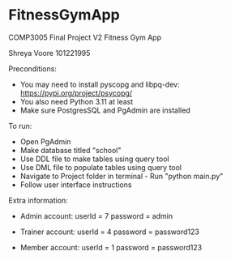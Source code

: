 # FitnessGymApp
COMP3005 Final Project V2
Fitness Gym App

Shreya Voore
101221995

Preconditions:
- You may need to install pyscopg and libpq-dev: https://pypi.org/project/psycopg/
- You also need Python 3.11 at least
- Make sure PostgresSQL and PgAdmin are installed

To run:
- Open PgAdmin
- Make database titled "school"
- Use DDL file to make tables using query tool
- Use DML file to populate tables using query tool
- Navigate to Project folder in terminal - Run "python main.py"
- Follow user interface instructions

Extra information:
- Admin account:
userId = 7
password = admin

- Trainer account:
userId = 4
password = password123

- Member account:
  userId = 1
  password = password123
